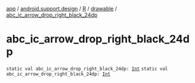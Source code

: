 [app](../../../index.md) / [android.support.design](../../index.md) / [R](../index.md) / [drawable](index.md) / [abc_ic_arrow_drop_right_black_24dp](.)

# abc_ic_arrow_drop_right_black_24dp

`static val abc_ic_arrow_drop_right_black_24dp: `[`Int`](https://kotlinlang.org/api/latest/jvm/stdlib/kotlin/-int/index.html)
`static val abc_ic_arrow_drop_right_black_24dp: `[`Int`](https://kotlinlang.org/api/latest/jvm/stdlib/kotlin/-int/index.html)